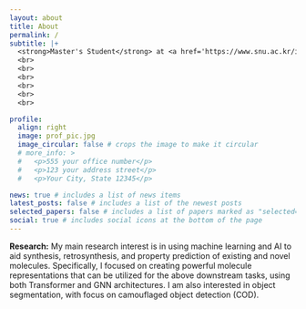 ```yaml
---
layout: about
title: About
permalink: /
subtitle: |+ 
  <strong>Master's Student</strong> at <a href='https://www.snu.ac.kr/index.html'>Seoul National University</a>.<br>
  <br>
  <br>
  <br>
  <br>
  <br>
  <br> 

profile:
  align: right
  image: prof_pic.jpg
  image_circular: false # crops the image to make it circular
  # more_info: >
  #   <p>555 your office number</p>
  #   <p>123 your address street</p>
  #   <p>Your City, State 12345</p>

news: true # includes a list of news items
latest_posts: false # includes a list of the newest posts
selected_papers: false # includes a list of papers marked as "selected={true}"
social: true # includes social icons at the bottom of the page
---
```


**Research:** My main research interest is in using machine learning and AI to aid synthesis, retrosynthesis, and property prediction of existing and novel molecules. Specifically, I focused on creating powerful molecule representations that can be utilized for the above downstream tasks, using both Transformer and GNN architectures. I am also interested in object segmentation, with focus on camouflaged object detection (COD).